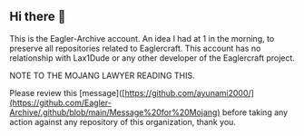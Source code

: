 ## Hi there 👋
This is the Eagler-Archive account. An idea I had at 1 in the morning, to preserve all repositories related to Eaglercraft.
This account has no relationship with Lax1Dude or any other developer of the Eaglercraft project.

NOTE TO THE MOJANG LAWYER READING THIS.

Please review this [message]([https://github.com/ayunami2000/](https://github.com/Eagler-Archive/.github/blob/main/Message%20for%20Mojang) before taking any action against any repository of this organization, thank you.
